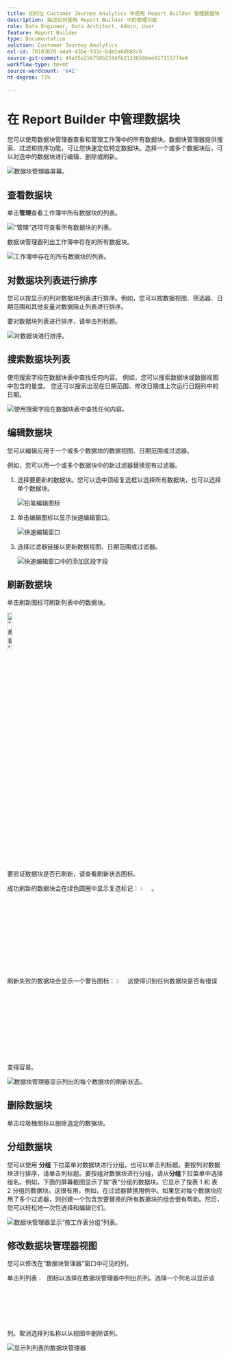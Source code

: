 ```yaml
---
title: 如何在 Customer Journey Analytics 中使用 Report Builder 管理数据块
description: 描述如何使用 Report Builder 中的管理功能
role: Data Engineer, Data Architect, Admin, User
feature: Report Builder
type: Documentation
solution: Customer Journey Analytics
exl-id: 70103020-a4a9-43be-933c-bde5a6d088c8
source-git-commit: 49a35a256758b259dfb2133658bae617315774e4
workflow-type: tm+mt
source-wordcount: '641'
ht-degree: 73%

---
```


# 在 Report Builder 中管理数据块

您可以使用数据块管理器查看和管理工作簿中的所有数据块。数据块管理器提供搜索、过滤和排序功能，可让您快速定位特定数据块。选择一个或多个数据块后，可以对选中的数据块进行编辑、删除或刷新。

![数据块管理器屏幕。](./assets/image52.png)

## 查看数据块

单击&#x200B;**管理**&#x200B;查看工作簿中所有数据块的列表。


![“管理”选项可查看所有数据块的列表。](./assets/image53.png)

数据块管理器列出工作簿中存在的所有数据块。 

![工作簿中存在的所有数据块的列表。](./assets/image52.png)

## 对数据块列表进行排序

您可以按显示的列对数据块列表进行排序。例如，您可以按数据视图、筛选器、日期范围和其他变量对数据阻止列表进行排序。

要对数据块列表进行排序，请单击列标题。

![对数据块进行排序。](./assets/image54.png)

## 搜索数据块列表

使用搜索字段在数据块表中查找任何内容。 例如，您可以搜索数据块或数据视图中包含的量度。 您还可以搜索出现在日期范围、修改日期或上次运行日期列中的日期。

![使用搜索字段在数据块表中查找任何内容。](./assets/image55.png)

## 编辑数据块

您可以编辑应用于一个或多个数据块的数据视图、日期范围或过滤器。

例如，您可以用一个或多个数据块中的新过滤器替换现有过滤器。

1. 选择要更新的数据块。您可以选中顶级复选框以选择所有数据块，也可以选择单个数据块。

   ![铅笔编辑图标](./assets/image56.png)

1. 单击编辑图标以显示快速编辑窗口。

   ![快速编辑窗口](./assets/image58.png)

1. 选择过滤器链接以更新数据视图、日期范围或过滤器。

   ![快速编辑窗口中的添加区段字段](./assets/image59.png)

## 刷新数据块

单击刷新图标可刷新列表中的数据块。

<img src="./assets/refresh-icon.png" width="15%" alt="“刷新”图标"/>

要验证数据块是否已刷新，请查看刷新状态图标。

成功刷新的数据块会在绿色圆圈中显示复选标记： <img src="./assets/refresh-success.png" width="5%" alt="带复选标记图标的绿色圆圈"/>。

刷新失败的数据块会显示一个警告图标： <img src="./assets/refresh-failure.png" width="5%" alt="带有感叹号图标的红色三角形"/>这使得识别任何数据块是否有错误变得容易。


![数据块管理器显示列出的每个数据块的刷新状态。](./assets/image512.png)

## 删除数据块

单击垃圾桶图标以删除选定的数据块。

## 分组数据块

您可以使用 **分组** 下拉菜单对数据块进行分组，也可以单击列标题。要按列对数据块进行排序，请单击列标题。要按组对数据块进行分组，请从&#x200B;**分组**&#x200B;下拉菜单中选择组名。例如，下面的屏幕截图显示了按“表”分组的数据块。它显示了按表 1 和 表 2 分组的数据块。这很有用，例如，在过滤器替换用例中。如果您对每个数据块应用了多个过滤器，则创建一个包含您要替换的所有数据块的组会很有帮助。然后，您可以轻松地一次性选择和编辑它们。

![数据块管理器显示“按工作表分组”列表。](./assets/group-data-blocks.png)

## 修改数据块管理器视图

您可以修改在“数据块管理器”窗口中可见的列。


单击列列表 <img src="./assets/image515.png" width="3%" alt="列列表图标"/> 图标以选择在数据块管理器中列出的列。选择一个列名以显示该列。取消选择列名称以从视图中删除该列。

![显示列列表的数据块管理器](./assets/image516.png)
